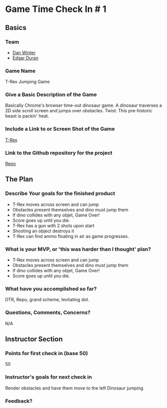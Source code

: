 # Game Time Check In # 1

## Basics

### Team
- [Dan Winter](https://github.com/danjwinter)
- [Edgar Duran](https://github.com/edgarduran)

### Game Name

T-Rex Jumping Game

### Give a Basic Description of the Game

Basically Chrome's browser time-out dinosaur game. A dinosaur traverses
a 2D side scroll screen and jumps over obstacles.
Twist: This pre-historic beast is packin' heat.

### Include a Link to or Screen Shot of the Game

[T-Rex](http://i.imgur.com/it9Huc5.png)

### Link to the Github repository for the project
[Repo](https://github.com/danjwinter/game-time-t-rex)

## The Plan

### Describe Your goals for the finished product

- T-Rex moves across screen and can jump
- Obstacles present themselves and dino must jump them
- If dino collides with any objet, Game Over!
- Score goes up until you die.
- T-Rex has a gun with 2 shots upon start
- Shooting an object destroys it
- T-Rex can find ammo floating in air as game progresses.


### What is your MVP, or 'this was harder than I thought' plan?

- T-Rex moves across screen and can jump
- Obstacles present themselves and dino must jump them
- If dino collides with any objet, Game Over!
- Score goes up until you die.

### What have you accomplished so far?

DTR, Repo, grand scheme, levitating dot.


### Questions, Comments, Concerns?

N/A

## Instructor Section

### Points for first check in (base 50)

50

### Instructor's goals for next check in

Render obstacles and have them move to the left
Dinosaur jumping

### Feedback?
